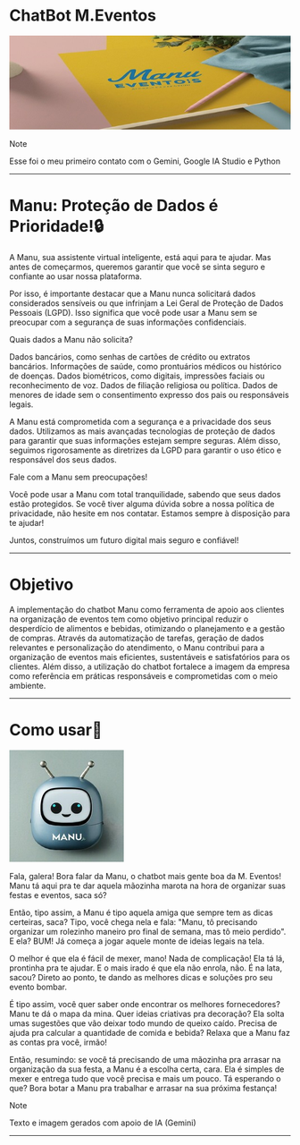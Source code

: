 

# ChatBot M.Eventos
<picture>
 <source media="(prefers-color-scheme: dark)" srcset="Gemini_Generated_Image_jrkm91jrkm91jrkm (2) (1).jpg">
 <source media="(prefers-color-scheme: light)" srcset="Gemini_Generated_Image_jrkm91jrkm91jrkm (2) (1).jpg">
 <img alt="Logo da Minha Empresa" src="Gemini_Generated_Image_jrkm91jrkm91jrkm (2) (1).jpg">
</picture>

> [!NOTE]
> Esse foi o meu primeiro contato com o Gemini, Google IA Studio e Python
______________________________________________________________________________________________________________________________________________________________________________________________________________________________________________________________________________

# Manu: Proteção de Dados é Prioridade!🔒


A Manu, sua assistente virtual inteligente, está aqui para te ajudar. Mas antes de começarmos, queremos garantir que você se sinta seguro e confiante ao usar nossa plataforma.

Por isso, é importante destacar que a Manu nunca solicitará dados considerados sensíveis ou que infrinjam a Lei Geral de Proteção de Dados Pessoais (LGPD). Isso significa que você pode usar a Manu sem se preocupar com a segurança de suas informações confidenciais.

Quais dados a Manu não solicita?

Dados bancários, como senhas de cartões de crédito ou extratos bancários.
Informações de saúde, como prontuários médicos ou histórico de doenças.
Dados biométricos, como digitais, impressões faciais ou reconhecimento de voz.
Dados de filiação religiosa ou política.
Dados de menores de idade sem o consentimento expresso dos pais ou responsáveis legais.

A Manu está comprometida com a segurança e a privacidade dos seus dados. Utilizamos as mais avançadas tecnologias de proteção de dados para garantir que suas informações estejam sempre seguras. Além disso, seguimos rigorosamente as diretrizes da LGPD para garantir o uso ético e responsável dos seus dados.

Fale com a Manu sem preocupações!

Você pode usar a Manu com total tranquilidade, sabendo que seus dados estão protegidos. Se você tiver alguma dúvida sobre a nossa política de privacidade, não hesite em nos contatar. Estamos sempre à disposição para te ajudar!

Juntos, construímos um futuro digital mais seguro e confiável!

___________________________________________________________________________________________________________

# Objetivo 

A implementação do chatbot Manu como ferramenta de apoio aos clientes na organização de eventos tem como objetivo principal reduzir o desperdício de alimentos e bebidas, otimizando o planejamento e a gestão de compras. Através da automatização de tarefas, geração de dados relevantes e personalização do atendimento, o Manu contribui para a organização de eventos mais eficientes, sustentáveis e satisfatórios para os clientes. Além disso, a utilização do chatbot fortalece a imagem da empresa como referência em práticas responsáveis e comprometidas com o meio ambiente.
___________________________________________________________________________________________________________

# Como usar🤖

<picture>
 <source media="(prefers-color-scheme: dark)" srcset="Gemini_Generated_Image_kp41dfkp41dfkp41 (1).jpg">
 <source media="(prefers-color-scheme: light)" srcset="Gemini_Generated_Image_kp41dfkp41dfkp41 (1).jpg">
 <img alt="Manu" src="Gemini_Generated_Image_kp41dfkp41dfkp41 (1).jpg">
</picture>

Fala, galera! Bora falar da Manu, o chatbot mais gente boa da M. Eventos! Manu tá aqui pra te dar aquela mãozinha marota na hora de organizar suas festas e eventos, saca só?

Então, tipo assim, a Manu é tipo aquela amiga que sempre tem as dicas certeiras, saca? Tipo, você chega nela e fala: "Manu, tô precisando organizar um rolezinho maneiro pro final de semana, mas tô meio perdido". E ela? BUM! Já começa a jogar aquele monte de ideias legais na tela.

O melhor é que ela é fácil de mexer, mano! Nada de complicação! Ela tá lá, prontinha pra te ajudar. E o mais irado é que ela não enrola, não. É na lata, sacou? Direto ao ponto, te dando as melhores dicas e soluções pro seu evento bombar.

É tipo assim, você quer saber onde encontrar os melhores fornecedores? Manu te dá o mapa da mina. Quer ideias criativas pra decoração? Ela solta umas sugestões que vão deixar todo mundo de queixo caído. Precisa de ajuda pra calcular a quantidade de comida e bebida? Relaxa que a Manu faz as contas pra você, irmão!

Então, resumindo: se você tá precisando de uma mãozinha pra arrasar na organização da sua festa, a Manu é a escolha certa, cara. Ela é simples de mexer e entrega tudo que você precisa e mais um pouco. Tá esperando o que? Bora botar a Manu pra trabalhar e arrasar na sua próxima festança!

> [!NOTE]
> Texto e imagem gerados com apoio de IA (Gemini)
>

____________________________________________________________________________________________________

